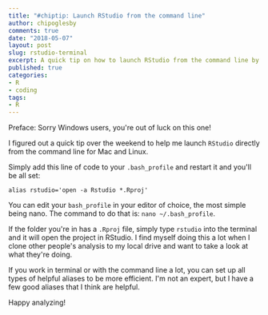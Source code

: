 ```yaml
---
title: "#chiptip: Launch RStudio from the command line"
author: chipoglesby
comments: true
date: "2018-05-07"
layout: post
slug: rstudio-terminal
excerpt: A quick tip on how to launch RStudio from the command line by adding an alias to your bash_profile.
published: true
categories:
- R
- coding
tags:
- R
---
```


Preface: Sorry Windows users, you're out of luck on this one!

I figured out a quick tip over the weekend to help me launch `RStudio`
directly from the command line for Mac and Linux.

Simply add this line of code to your `.bash_profile` and restart it and you'll
be all set:

`alias rstudio='open -a Rstudio *.Rproj'`

You can edit your `bash_profile` in your editor of choice, the most simple being
nano. The command to do that is: `nano ~/.bash_profile`.

If the folder you're in has a `.Rproj` file, simply type `rstudio` into
the terminal and it will open the project in RStudio. I find myself doing this
a lot when I clone other people's analysis to my local drive and want to take a
look at what they're doing.

If you work in terminal or with the command line a lot, you  can set up all
types of helpful aliases to be more efficient. I'm not an expert, but I have a
few good aliases that I think are helpful.

Happy analyzing!
